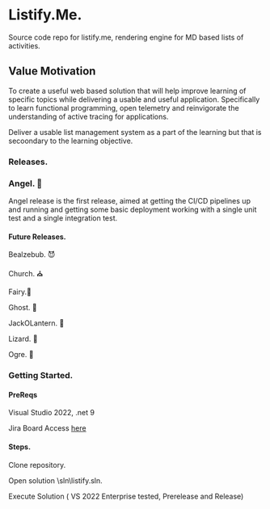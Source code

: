 # Listify.Me.



Source code repo for listify.me, rendering engine for MD based lists of activities.



## Value Motivation

To create a useful web based solution that will help improve learning of specific topics while delivering a usable and useful application.   Specifically to learn functional programming, open telemetry and reinvigorate the understanding of active tracing for applications.

Deliver a usable list management system as a part of the learning but that is secoondary to the learning objective.



### Releases.

### Angel.  👼

Angel release is the first release, aimed at getting the CI/CD pipelines up and running and getting some basic deployment working with a single unit test and a single integration test.



#### Future Releases.



Bealzebub. 😈

Church. ⛪

Fairy.🧚

Ghost. 👻

JackOLantern. 🎃

Lizard. 🦎

Ogre. 👹



### Getting Started.



#### PreReqs

Visual Studio 2022, .net 9

Jira Board Access [here](https://plisky.atlassian.net/jira/software/projects/LFY)

#### Steps.

Clone repository.

Open solution \sln\listify.sln.

Execute Solution ( VS 2022 Enterprise tested, Prerelease and Release)


